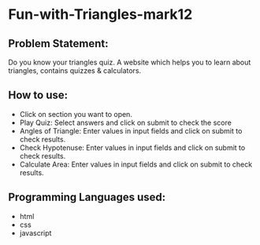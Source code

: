 # Fun-with-Triangles-mark12

## Problem Statement:
Do you know your triangles quiz. A website which helps you to learn about triangles, contains quizzes & calculators.

## How to use:
- Click on section you want to open.
- Play Quiz: Select answers and click on submit to check the score
- Angles of Triangle: Enter values in input fields and click on submit to check results.
- Check Hypotenuse: Enter values in input fields and click on submit to check results.
- Calculate Area: Enter values in input fields and click on submit to check results.

## Programming Languages used:
- html
- css
- javascript
